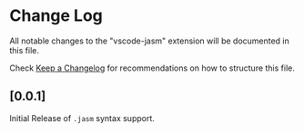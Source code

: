 # Change Log

All notable changes to the "vscode-jasm" extension will be documented in this file.

Check [Keep a Changelog](http://keepachangelog.com/) for recommendations on how to structure this file.

## [0.0.1]

Initial Release of `.jasm` syntax support.
